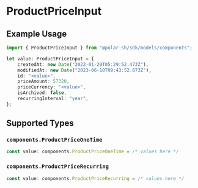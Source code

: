 # ProductPriceInput

## Example Usage

```typescript
import { ProductPriceInput } from "@polar-sh/sdk/models/components";

let value: ProductPriceInput = {
    createdAt: new Date("2022-01-29T05:29:52.473Z"),
    modifiedAt: new Date("2023-06-10T09:43:52.873Z"),
    id: "<value>",
    priceAmount: 57320,
    priceCurrency: "<value>",
    isArchived: false,
    recurringInterval: "year",
};
```

## Supported Types

### `components.ProductPriceOneTime`

```typescript
const value: components.ProductPriceOneTime = /* values here */
```

### `components.ProductPriceRecurring`

```typescript
const value: components.ProductPriceRecurring = /* values here */
```

